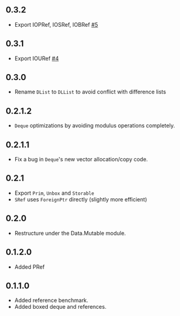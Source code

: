 ## 0.3.2

* Export IOPRef, IOSRef, IOBRef [#5](https://github.com/fpco/mutable-containers/pull/5)

## 0.3.1

* Export IOURef [#4](https://github.com/fpco/mutable-containers/pull/4)

## 0.3.0

* Rename `DList` to `DLList` to avoid conflict with difference lists

## 0.2.1.2

* `Deque` optimizations by avoiding modulus operations completely.

## 0.2.1.1

* Fix a bug in `Deque`'s new vector allocation/copy code.

## 0.2.1

* Export `Prim`, `Unbox` and `Storable`
* `SRef` uses `ForeignPtr` directly (slightly more efficient)

## 0.2.0

* Restructure under the Data.Mutable module.

## 0.1.2.0

* Added PRef

## 0.1.1.0

* Added reference benchmark.
* Added boxed deque and references.

